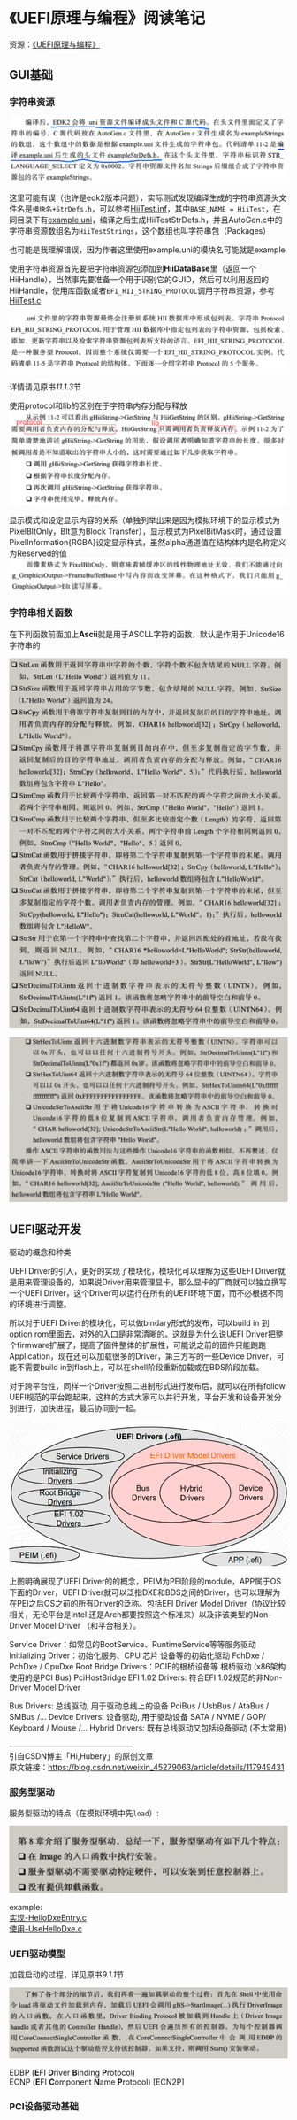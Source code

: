 # 《UEFI原理与编程》阅读笔记  

资源：[《UEFI原理与编程》](../assets/UEFI原理与编程_戴正华(著)%20机械工业出版社_完整版.pdf)  

## GUI基础  

### 字符串资源  

![生成字符串资源文件名](../assets/images/GUI-example.png)  

这里可能有误（也许是edk2版本问题），实际测试发现编译生成的字符串资源头文件名是`模块名+StrDefs.h`，可以参考[HiiTest.inf](../../SimplePkg/App/HiiTest/HiiTest.inf)，其中`BASE_NAME = HiiTest`，在同目录下有[example.uni](../../SimplePkg/App/HiiTest/example.uni)，编译之后生成HiiTestStrDefs.h，并且AutoGen.c中的字符串资源数组名为`HiiTestStrings`，这个数组也叫字符串包（Packages）  

也可能是我理解错误，因为作者这里使用example.uni的模块名可能就是example  

使用字符串资源首先要把字符串资源包添加到**HiiDataBase**里（返回一个HiiHandle），当然事先要准备一个用于识别它的GUID，然后可以利用返回的HiiHandle，使用库函数或者`EFI_HII_STRING_PROTOCOL`调用字符串资源，参考[HiiTest.c](../../SimplePkg/App/HiiTest/HiiTest.c)  

![EFI_HII_STRING_PROTOCOL](../assets/images/GUI-string-protocol.png)  

详情请见原书*11.1.3*节  

使用protocol和lib的区别在于字符串内存分配与释放  
![GetString](../assets/images/GUI-string-GetString.png)  

显示模式和设定显示内容的关系（单独列举出来是因为模拟环境下的显示模式为PixelBltOnly，Blt意为Block Transfer），显示模式为PixelBitMask时，通过设置PixelInformation{RGBA}设定显示样式，虽然alpha通道值在结构体内是名称定义为Reserved的值  
![GetString](../assets/images/GUI-GraphicsOut-Blt.png)  

### 字符串相关函数  

在下列函数前面加上**Ascii**就是用于ASCLL字符的函数，默认是作用于Unicode16字符串的  

![StrOp1](../assets/images/GUI-StringOperator.png)  

![StrOp2](../assets/images/GUI-StringOperator2.png)  

## UEFI驱动开发  

驱动的概念和种类  

UEFI Driver的引入，更好的实现了模块化，模块化可以理解为这些UEFI Driver就是用来管理设备的，如果说Driver用来管理显卡，那么显卡的厂商就可以独立撰写一个UEFI Driver，这个Driver可以运行在所有的UEFI环境下面，而不必根据不同的环境进行调整。

所以对于UEFI Driver的模块化，可以做bindary形式的发布，可以build in 到option rom里面去，对外的入口是非常清晰的。这就是为什么说UEFI Driver把整个firmware扩展了，提高了固件整体的扩展性，可能说之前的固件只能跑跑Application，现在还可以加载很多的Driver，第三方写的一些Device Driver，可能不需要build in到flash上，可以在shell阶段重新加载或在BDS阶段加载。

对于跨平台性，同样一个Driver按照二进制形式进行发布后，就可以在所有follow UEFI规范的平台跑起来，这样的方式大家可以并行开发，平台开发和设备开发分别进行，加快进程，最后协同到一起。  

![驱动概念和种类](../assets/images/DriverConcept.png)  

上图明确展现了UEFI Driver的的概念，PEIM为PEI阶段的module，APP属于OS下面的Driver，UEFI Driver就可以泛指DXE和BDS之间的Driver，也可以理解为在PEI之后OS之前的所有Driver的泛称。包括EFI Driver Model Driver（协议比较相关，无论平台是Intel 还是Arch都要按照这个标准来）以及非该类型的Non-Driver Model Driver （和平台相关）。

Service Driver：如常见的BootService、RuntimeService等等服务驱动
Initializing Driver：初始化服务、CPU 芯片 设备等的初始化驱动 FchDxe / PchDxe / CpuDxe
Root Bridge Drivers：PCIE的根桥设备等 根桥驱动 (x86架构使用的是PCI Bus) PciHostBridge
EFI 1.02 Drivers: 符合EFI 1.02规范的非Non-Driver Model Driver

Bus Drivers: 总线驱动, 用于驱动总线上的设备 PciBus / UsbBus / AtaBus / SMBus /…
Device Drivers: 设备驱动, 用于驱动设备 SATA / NVME / GOP/ Keyboard / Mouse /…
Hybrid Drivers: 既有总线驱动又包括设备驱动 (不太常用)

————————————————  
引自CSDN博主「Hi,Hubery」的原创文章  
原文链接：https://blog.csdn.net/weixin_45279063/article/details/117949431  

### 服务型驱动  

服务型驱动的特点（在模拟环境中先`load`）:  

![服务型驱动的特点](../assets/images/ServiceDriver.png)  

example:  
[实现-HelloDxeEntry.c](../../SimplePkg/Dxes/HelloDxe/HelloDxeEntry.c)  
[使用-UseHelloDxe.c](../../SimplePkg/App/UseHelloDxe/UseHelloDxe.c)  

### UEFI驱动模型  

加载启动的过程，详见原书*9.1.1*节  

![加载驱动的过程](../assets/images/LoadDriverProcess.png)  

EDBP (**E**FI **D**river **B**inding **P**rotocol)  
ECNP (**E**FI **C**omponent **N**ame **P**rotocol)  [ECN2P]  

### PCI设备驱动基础  

